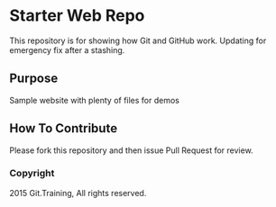 # Starter Web Repo

This repository is for showing how Git and GitHub work.
Updating for emergency fix after a stashing.

## Purpose

Sample website with plenty of files for demos

## How To Contribute

Please fork this repository and then issue Pull Request for review.

### Copyright

2015 Git.Training, All rights reserved.